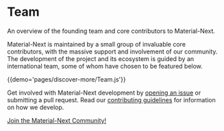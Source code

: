 # Team

An overview of the founding team and core contributors to Material-Next.

Material-Next is maintained by a small group of invaluable core contributors, with the massive support and involvement of our community.
The development of the project and its ecosystem is guided by an international team, some of whom have chosen to be featured below.

{{demo='pages/discover-more/Team.js'}}

Get involved with Material-Next development by [opening an issue](https://github.com/material-next/material-next/issues/new) or submitting a pull request.
Read our [contributing guidelines](https://github.com/material-next/material-next/blob/master/CONTRIBUTING.md) for information on how we develop.

[Join the Material-Next Community!](/discover-more/community)
